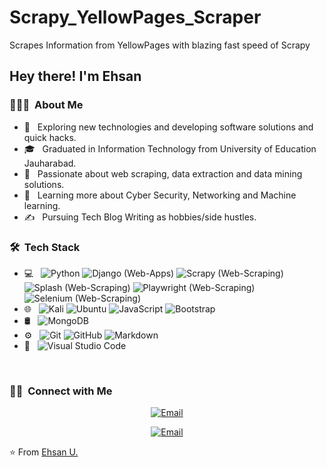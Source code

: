 # Scrapy_YellowPages_Scraper
Scrapes Information from YellowPages with blazing fast speed of Scrapy


<h2> Hey there! I'm Ehsan</h2>

<h3> 👨🏻‍💻 &nbsp;About Me </h3>

- 🤔 &nbsp; Exploring new technologies and developing software solutions and quick hacks.
- 🎓 &nbsp; Graduated in Information Technology from University of Education Jauharabad.
- 💼 &nbsp; Passionate about web scraping, data extraction and data mining solutions.
- 🌱 &nbsp; Learning more about Cyber Security, Networking and Machine learning.
- ✍️ &nbsp; Pursuing Tech Blog Writing as hobbies/side hustles.

<h3> 🛠 &nbsp;Tech Stack</h3>

- 💻 &nbsp;
  ![Python](https://img.shields.io/badge/-Python-333333?style=flat&logo=python)
  ![Django (Web-Apps)](https://img.shields.io/badge/-Django-333333?style=flat&logo=Django&logoColor=276DC3)
  ![Scrapy (Web-Scraping)](https://img.shields.io/badge/-Scrapy-333333?style=flat&logo=Scrapy&logoColor=276DC3)
  ![Splash (Web-Scraping)](https://img.shields.io/badge/-Splash-333333?style=flat&logo=Splash&logoColor=276DC3)
  ![Playwright (Web-Scraping)](https://img.shields.io/badge/-Playwright-333333?style=flat&logo=Playwright&logoColor=276DC3)
  ![Selenium (Web-Scraping)](https://img.shields.io/badge/-Selenium-333333?style=flat&logo=Selenium&logoColor=276DC3)
- 🌐 &nbsp;
  ![Kali](https://img.shields.io/badge/-Kali%20Linux-333333?style=flat&logo=KaliLinux)
  ![Ubuntu](https://img.shields.io/badge/-Ubuntu-333333?style=flat&logo=Ubuntu&logoColor=1572B6)
  ![JavaScript](https://img.shields.io/badge/-JavaScript-333333?style=flat&logo=javascript)
  ![Bootstrap](https://img.shields.io/badge/-Bootstrap-333333?style=flat&logo=bootstrap&logoColor=563D7C)
- 🛢 &nbsp;
  ![MongoDB](https://img.shields.io/badge/-MongoDB-333333?style=flat&logo=mongodb)
- ⚙️ &nbsp;
  ![Git](https://img.shields.io/badge/-Git-333333?style=flat&logo=git)
  ![GitHub](https://img.shields.io/badge/-GitHub-333333?style=flat&logo=github)
  ![Markdown](https://img.shields.io/badge/-Markdown-333333?style=flat&logo=markdown)
- 🔧 &nbsp;
  ![Visual Studio Code](https://img.shields.io/badge/-Visual%20Studio%20Code-333333?style=flat&logo=visual-studio-code&logoColor=007ACC)

<br/>

<h3> 🤝🏻 &nbsp;Connect with Me </h3>

<p align="center">
<a href="mailto:au85265@gmail.com"><img alt="Email" src="https://img.shields.io/badge/Email-au85265@gmail.com-blue?style=flat-square&logo=gmail"></a>
</p>
<p align="center">
<a href="https://www.upwork.com/freelancers/~018fe27cd797e8a786"><img alt="Email" src="https://img.shields.io/badge/Upwork-Ehsan U.-blue?style=flat-square&logo=upwork"></a>
</p>

⭐️ From [Ehsan U.](https://github.com/Ehsan-U)

